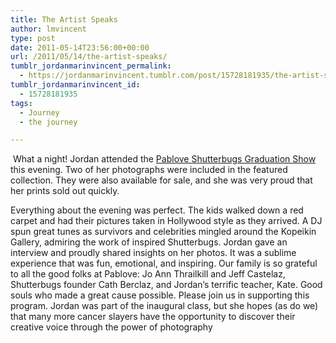 ```yaml
---
title: The Artist Speaks
author: lmvincent
type: post
date: 2011-05-14T23:56:00+00:00
url: /2011/05/14/the-artist-speaks/
tumblr_jordanmarinvincent_permalink:
  - https://jordanmarinvincent.tumblr.com/post/15728181935/the-artist-speaks
tumblr_jordanmarinvincent_id:
  - 15728181935
tags:
  - Journey
  - the journey

---
```

<div>
  <p>
     What a night! Jordan attended the <a href="https://pablove.org/galleryshow2011/" target="_blank" rel="noopener">Pablove Shutterbugs Graduation Show</a> this evening. Two of her photographs were included in the featured collection. They were also available for sale, and she was very proud that her prints sold out quickly.
  </p>
</div>

Everything about the evening was perfect. The kids walked down a red carpet and had their pictures taken in Hollywood style as they arrived. A DJ spun great tunes as survivors and celebrities mingled around the Kopeikin Gallery, admiring the work of inspired Shutterbugs. Jordan gave an interview and proudly shared insights on her photos. It was a sublime experience that was fun, emotional, and inspiring. Our family is so grateful to all the good folks at Pablove: Jo Ann Thrailkill and Jeff Castelaz, Shutterbugs founder Cath Berclaz, and Jordan’s terrific teacher, Kate. Good souls who made a great cause possible. Please join us in supporting this program. Jordan was part of the inaugural class, but she hopes (as do we) that many more cancer slayers have the opportunity to discover their creative voice through the power of photography

<div class="blogger-post-footer">
  <img loading="lazy" src="https://blogger.googleusercontent.com/tracker/9039099668816362935-7270579422699367813?l=jordansjourney2.blogspot.com" alt="" width="1" height="1" />
</div>